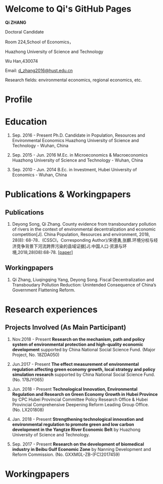 # Welcome to Qi's GitHub Pages
**Qi ZHANG**

Doctoral Candidate

Room 224,School of Economics，

Huazhong University of Science and Technology

Wu Han,430074

Email: d_zhang2016@hust.edu.cn

Research fields: environmental economics, regional economics, etc.

# Profile

# Education
 
1. Sep. 2016 - Present        Ph.D. Candidate in Population, Resources and Environmental Economics  Huazhong University of Science and Technology - Wuhan, China 

2. Sep. 2015 - Jun. 2016    M.Ec. in Microeconomics & Macroeconomics  Huazhong University of Science and Technology - Wuhan, China

3. Sep. 2010 - Jun. 2014    B.Ec. in Investment, Hubei University of Economics - Wuhan, China 


# Publications & Workingpapers
## Publications
1. Deyong Song, Qi Zhang. County evidence from transboundary pollution of rivers in the context of environmental decentralization and economic competition[J]. China Population, Resources and environment, 2018, 28(8): 68-78．(CSSCI，Corresponding Author)/宋德勇,张麒.环境分权与经济竞争背景下河流跨界污染的县域证据[J].中国人口·资源与环境,2018,28(08):68-78. [[paper]](http://kns.cnki.net/KCMS/detail/detail.aspx?dbcode=CJFQ&dbname=CJFDLAST2018&filename=ZGRZ201808008&uid=WEEvREcwSlJHSldRa1FhdXNXaEd2UnVvNXVVNFR1VkJObHViaExkYmpHQT0=$9A4hF_YAuvQ5obgVAqNKPCYcEjKensW4IQMovwHtwkF4VYPoHbKxJw!!&v=MTE2MTMzcVRyV00xRnJDVVJMT2ZZdVptRnkzblY3cktQeXJaZExHNEg5bk1wNDlGYklSOGVYMUx1eFlTN0RoMVQ=)

## Workingpapers
1. Qi Zhang, Liuqingqing Yang, Deyong Song. Fiscal Decentralization and Transboudary Pollution Reduction: Unintended Consequence of China’s Government Flattening Reform. 



# Research experiences
## Projects Involved (As Main Participant)
1. Nov.2018 - Present  **Research on the mechanism, path and policy system of environmental protection and high-quality economic development** supported by China National Social Science Fund. (Major Project, No. 18ZDA050) 
2. Jun.2017 - Present  **The effect measurement of environmental regulation affecting green economy growth, local strategy and policy simulation research** supported by China National Social Science Fund. (No. 17BJY065)

3. Jun. 2018 - Present **Technological Innovation, Environmental Regulation and Research on Green Economy Growth in Hubei Province** by CPC Hubei Provincial Committee Policy Research Office & Hubei Provincial Comprehensive Deepening Reform Leading Group Office. (No. LX201808)

4. Jan. 2018 - Present   **Strengthening technological innovation and environmental regulation to promote green and low carbon development in the Yangtze River Economic Belt** by Huazhong University of Science and Technology.

5. Sep. 2017 - Present   **Research on the development of biomedical industry in Beibu Gulf Economic Zone** by Nanning Development and Reform Commission. (No. GXXMGL-ZB-(FC)2017459)



# Workingpapers



